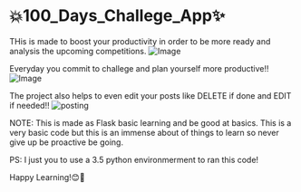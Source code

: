 # 💥100_Days_Challege_App✨
THis is made to boost your productivity in order to be more ready and analysis the upcoming competitions.
![Image](https://user-images.githubusercontent.com/23039235/80741802-e8000900-8b37-11ea-80ae-aa884e75bbb2.JPG)

Everyday you commit to challege and plan yourself more productive!!
![Image](https://user-images.githubusercontent.com/23039235/80740678-0f55d680-8b36-11ea-9e25-494acf9e6d67.png)

The project also helps to even edit your posts like DELETE if done and EDIT if needed!! 
![posting](https://user-images.githubusercontent.com/23039235/80741818-ed5d5380-8b37-11ea-90a9-82b828ca8a1d.JPG)

NOTE: This is made as Flask basic learning and be good at basics. This is a very basic code but this is an immense about of things to learn so never give up be proactive be going. 

PS: I just you to use a 3.5 python environmerment to ran this code!

Happy Learning!😊🎇
